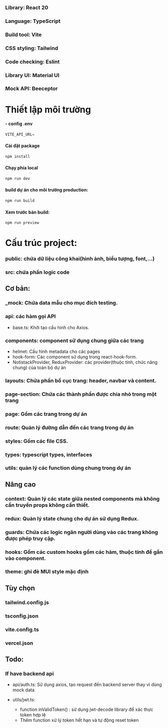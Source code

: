 ### Library: React 20
### Language: TypeScript
### Build tool: Vite
###

### CSS styling: Tailwind
### Code checking: Eslint
### Library UI: Material UI
### Mock API: Beeceptor

# Thiết lập môi trường
#### - config .env
  ```typescript
  VITE_API_URL=
  ```
#### Cài đặt package
  ```sh
  npm install
  ```
#### Chạy phía local
  ```sh
  npm run dev
  ```
#### build dự án cho môi trường production: 
  ```sh
  npm run build
  ```
#### Xem trước bản build: 
  ```sh
  npm run preview
  ```


# Cấu trúc project:
### public: chứa dữ liệu công khai(hình ảnh, biểu tượng, font,...)
### src: chứa phần logic code
## Cơ bản:
### _mock: Chứa data mẫu cho mục đích testing.

### api: các hàm gọi API
- base.ts: Khởi tạo cấu hình cho Axios.

### components: component sử dụng chung giữa các trang
- helmet: Cấu hình metadata cho các pages
- hook-form: Các component sử dụng trong react-hook-form.
- NotistackProvider, ReduxProvider: các provider(thuộc tính, chức năng chung) của toàn bộ dự án

### layouts: Chứa phần bố cục trang: header, navbar và content.

### page-section: Chứa các thành phần được chia nhỏ trong một trang

### page: Gồm các trang trong dự án

### route: Quản lý đường dẫn đến các trang trong dự án

### styles: Gồm các file CSS.

### types: typescript types, interfaces

### utils: quản lý các function dùng chung trong dự án

## Nâng cao 

### context: Quản lý các state giữa nested components mà không cần truyền props không cần thiết.

### redux: Quản lý state chung cho dự án sử dụng Redux.

### guards: Chứa các logic ngăn người dùng vào các trang không được phép truy cập.

### hooks: Gồm các custom hooks gồm các hàm, thuộc tính để gắn vào component.

### theme: ghi đè MUI style mặc định

## Tùy chọn

### tailwind.config.js
### tsconfig.json
### vite.config.ts
### vercel.json

## Todo:
### If have backend api
- api/auth.ts: Sử dụng axios, tạo request đến backend server thay vì dùng mock data

- utils/jwt.ts: 
  - function inValidToken() : sử dụng jwt-decode library để xác thực token hợp lệ 
  - Thêm function xử lý token hết hạn và tự động reset token
